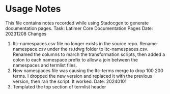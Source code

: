 # Usage Notes
This file contains notes recorded while using Stadocgen to generate documentation pages.
Task: Latimer Core Documentation Pages
Date: 20231208
Changes 
1. ltc-namespaces.csv file no longer exists in the source repo. Rename namespace.csv under the rs.tdwg folder to ltc-namespaces.csv. Renamed the columns to march the transformation scripts, then added a colon to each namespace prefix to allow a join between the namespaces and termlist files.
2. New namespaces file was causing the ltc-terms merge to drop 100 200 terms. I dropped the new version and replaced it with the previous version, then ran the script. It worked.
Date: 20240101
1. Templated the top section of termlist header 
